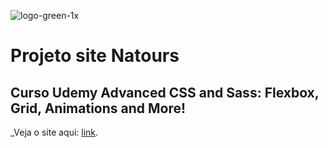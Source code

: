 ![logo-green-1x](https://user-images.githubusercontent.com/54871018/94061722-c1c35a00-fdb3-11ea-931b-681d4c564af5.png)
# Projeto site Natours  
## Curso Udemy Advanced CSS and Sass: Flexbox, Grid, Animations and More! 

_Veja o site aqui: [link](https://rodrigoerico.github.io/Advanced-CSS-and-Sass_Project-01/).
